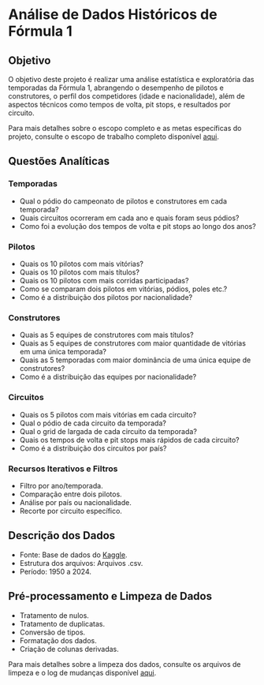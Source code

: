 # Análise de Dados Históricos de Fórmula 1

## Objetivo

O objetivo deste projeto é realizar uma análise estatística e exploratória das temporadas
da Fórmula 1, abrangendo o desempenho de pilotos e construtores, o perfil dos
competidores (idade e nacionalidade), além de aspectos técnicos como tempos de volta,
pit stops, e resultados por circuito.

Para mais detalhes sobre o escopo completo e as metas específicas do projeto, consulte o escopo de trabalho completo disponível [aqui](./docs/Escopo_Trabalho_Analise_F1_v1.pdf).

## Questões Analíticas

### Temporadas

- Qual o pódio do campeonato de pilotos e construtores em cada temporada?
- Quais circuitos ocorreram em cada ano e quais foram seus pódios?
- Como foi a evolução dos tempos de volta e pit stops ao longo dos anos?

### Pilotos 

- Quais os 10 pilotos com mais vitórias?
- Quais os 10 pilotos com mais títulos?
- Quais os 10 pilotos com mais corridas participadas?
- Como se comparam dois pilotos em vitórias, pódios, poles etc.?
- Como é a distribuição dos pilotos por nacionalidade?

### Construtores

- Quais as 5 equipes de construtores com mais títulos?
- Quais as 5 equipes de construtores com maior quantidade de vitórias em uma única temporada?
- Quais as 5 temporadas com maior dominância de uma única equipe de construtores?
- Como é a distribuição das equipes por nacionalidade?

### Circuitos

- Quais os 5 pilotos com mais vitórias em cada circuito?
- Qual o pódio de cada circuito da temporada?
- Qual o grid de largada de cada circuito da temporada?
- Quais os tempos de volta e pit stops mais rápidos de cada circuito?
- Como é a distribuição dos circuitos por país?

### Recursos Iterativos e Filtros

- Filtro por ano/temporada.
- Comparação entre dois pilotos.
- Análise por país ou nacionalidade.
- Recorte por circuito específico.

## Descrição dos Dados

- Fonte: Base de dados do [Kaggle](https://www.kaggle.com/datasets/rohanrao/formula-1-world-championship-1950-2020). 
- Estrutura dos arquivos: Arquivos .csv.
- Período: 1950 a 2024.

## Pré-processamento e Limpeza de Dados

- Tratamento de nulos.
- Tratamento de duplicatas.
- Conversão de tipos.
- Formatação dos dados.
- Criação de colunas derivadas.

Para mais detalhes sobre a limpeza dos dados, consulte os arquivos de limpeza e o log de mudanças disponível [aqui](./data_cleaning/changelog.md).
